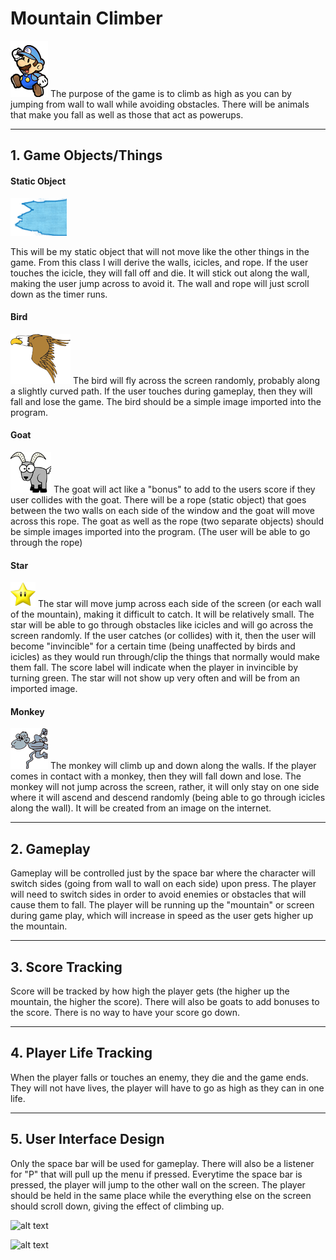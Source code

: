 # Mountain Climber
![alt text](Images/ClimberA.png "Player")
The purpose of the game is to climb as high as you can by jumping from wall to wall while
avoiding obstacles. There will be animals that make you fall as well as those that act
as powerups.

----

## 1. Game Objects/Things
#### Static Object
![alt text](Images/Icicle.png "Icicle")

This will be my static object that will not move like the other things in the game. From this
class I will derive the walls, icicles, and rope. If the user touches the icicle, they will fall
off and die. It will stick out along the wall, making the user jump across to avoid it. The wall
and rope will just scroll down as the timer runs.

#### Bird
![alt text](Images/Bird.png "Bird")
The bird will fly across the screen randomly, probably along a slightly curved path. If
the user touches during gameplay, then they will fall and lose the game. The bird should be
a simple image imported into the program.

#### Goat
![alt text](Images/Goat.png "Goat")
The goat will act like a "bonus" to add to the users score if they user collides with the goat.
There will be a rope (static object) that goes between the two walls on each side of the window and
the goat will move across this rope. The goat as well as the rope (two separate objects) should
be simple images imported into the program. (The user will be able to go through the rope)

#### Star
![alt text](Images/Star.png "Star")
The star will move jump across each side of the screen (or each wall of the mountain),
making it difficult to catch. It will be relatively small. The star will be able to go
through obstacles like icicles and will go across the screen randomly. If the user catches
(or collides) with it, then the user will become "invincible" for a certain time (being
unaffected by birds and icicles) as they would run through/clip the things that normally
would make them fall. The score label will indicate when the player in invincible by turning
green. The star will not show up very often and will be from an imported image.

#### Monkey
![alt text](Images/Monkey.png "Monkey")
The monkey will climb up and down along the walls. If the player comes in contact with
a monkey, then they will fall down and lose. The monkey will not jump across the screen,
rather, it will only stay on one side where it will ascend and descend randomly (being able
to go through icicles along the wall). It will be created from an image on the internet.

----

## 2. Gameplay
Gameplay will be controlled just by the space bar where the character will switch sides
(going from wall to wall on each side) upon press. The player will need to switch sides
in order to avoid enemies or obstacles that will cause them to fall. The player will be running
up the "mountain" or screen during game play, which will increase in speed as the user gets
higher up the mountain.

----

## 3. Score Tracking
Score will be tracked by how high the player gets (the higher up the mountain, the higher the score).
There will also be goats to add bonuses to the score. There is no way to have your score go down.

----

## 4. Player Life Tracking
When the player falls or touches an enemy, they die and the game ends. They will not have lives,
the player will have to go as high as they can in one life.

----

## 5. User Interface Design
Only the space bar will be used for gameplay. There will also be a listener for "P" that will
pull up the menu if pressed. Everytime the space bar is pressed, the player will jump to the
other wall on the screen. The player should be held in the same place while the everything
else on the screen should scroll down, giving the effect of climbing up.

![alt text](http://www-scf.usc.edu/~marcuste/uisketch.png "UI Sketch")

![alt text](http://www-scf.usc.edu/~marcuste/UI_Mockup.png "UI Mockup")
